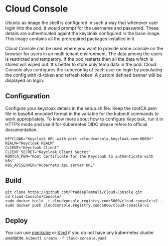 # Cloud Console

Ubuntu as image the shell is configured in such a way that whenever user login into the pod, it would prompt for the username and password. These details are authenticated againt the keycloak configured in the base image. This image contains all the prerequired packages installed in it. 

Cloud Console can be used where you want to provide some console on the browser for users in an multi tenant environment. The data among the users is restricted and temparory. If the pod restarts then all the data which is stored will wiped out. It's better to store only temp data in the pod. Cloud Console also configures the kubeconfig of each user on login by populating the config with id-token and refresh token. A custom defined banner will be displayed on login.

## Configuration
Configure your keycloak details in the setup.sh file. Keep the rootCA.pem file in base64 encoded format in the variable for the kubectl commands to work appropriately. To know more about how to configure Keycloak, run it in HTTPS mode and use it for Kubernetes OIDC please refere to official documentation.
```
KEYCLOAK="Keycloak URL with port <cloudconsole.keycloak.com:8080>"
REALM="Keycloak REALM"
CLIENT="Keycloak Client"
CLIENT_SECRET="Keycloak Client Secret"
ROOTCA_PEM="Root Certificate for the Keycloak to authenticate with k8s"
K8S_APISERVER="Kubernets Api server URL"
```

## Build
```
git clone https://github.com/PradeepTammali/Cloud-Console.git
cd Cloud-Console/Console/
sudo docker build -t cloudconsole.registry.com:5000/cloud-console:v1 .
sudo docker push cloudconsole.registry.com:5000/cloud-console:v1
```

## Deploy
You can use [minikube](https://minikube.sigs.k8s.io/docs/) or [Kind](https://kind.sigs.k8s.io/) if you do not have any kubernetes cluster available.
`kubectl create -f cloud-console.yaml`
